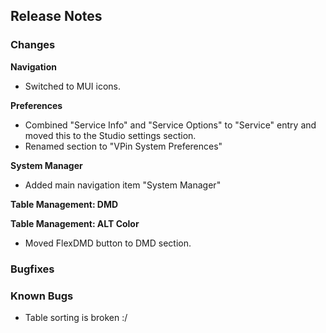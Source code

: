 ## Release Notes


### Changes

**Navigation**

- Switched to MUI icons.

**Preferences**

- Combined "Service Info" and "Service Options" to "Service" entry and moved this to the Studio settings section.
- Renamed section to "VPin System Preferences"

**System Manager**

- Added main navigation item "System Manager"

**Table Management: DMD**


**Table Management: ALT Color**

- Moved FlexDMD button to DMD section.


### Bugfixes

### Known Bugs

- Table sorting is broken :/
